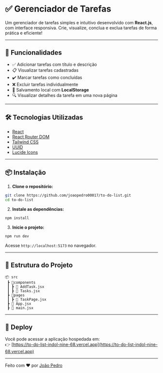 # ✅ Gerenciador de Tarefas

Um gerenciador de tarefas simples e intuitivo desenvolvido com **React.js**, com interface responsiva. Crie, visualize, conclua e exclua tarefas de forma prática e eficiente!

---

## 🚀 Funcionalidades

- ✅ Adicionar tarefas com título e descrição
- 📋 Visualizar tarefas cadastradas
- ✔️ Marcar tarefas como concluídas
- ❌ Excluir tarefas individualmente
- 💾 Salvamento local com **LocalStorage**
- 🔍 Visualizar detalhes da tarefa em uma nova página

---

## 🛠 Tecnologias Utilizadas

- [React](https://reactjs.org/)
- [React Router DOM](https://reactrouter.com/)
- [Tailwind CSS](https://tailwindcss.com/)
- [UUID](https://www.npmjs.com/package/uuid)
- [Lucide Icons](https://lucide.dev/)

---

## 📦 Instalação

1. **Clone o repositório:**

```bash
git clone https://github.com/joaopedro00017/to-do-list.git
cd to-do-list
```

2. **Instale as dependências:**

```bash
npm install 
```

3. **Inicie o projeto:**

```bash
npm run dev
```

Acesse `http://localhost:5173` no navegador.

---

## 📁 Estrutura do Projeto

```
📦 src
 ┣ 📂components
 ┃ ┣ 📜 AddTask.jsx
 ┃ ┣ 📜 Tasks.jsx
 ┣ 📂pages
 ┃ ┣ 📜 TaskPage.jsx
 ┣ 📜 App.jsx
 ┣ 📜 main.jsx
```

---

## 🔗 Deploy

Você pode acessar a aplicação hospedada em:  
👉 [https://to-do-list-indol-nine-68.vercel.app](https://to-do-list-indol-nine-68.vercel.app)

---


Feito com ❤️ por [João Pedro](https://github.com/joaopedro00017)
